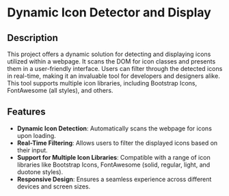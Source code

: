 # Dynamic Icon Detector and Display

## Description
This project offers a dynamic solution for detecting and displaying icons utilized within a webpage. It scans the DOM for icon classes and presents them in a user-friendly interface. Users can filter through the detected icons in real-time, making it an invaluable tool for developers and designers alike. This tool supports multiple icon libraries, including Bootstrap Icons, FontAwesome (all styles), and others.

## Features
- **Dynamic Icon Detection**: Automatically scans the webpage for icons upon loading.
- **Real-Time Filtering**: Allows users to filter the displayed icons based on their input.
- **Support for Multiple Icon Libraries**: Compatible with a range of icon libraries like Bootstrap Icons, FontAwesome (solid, regular, light, and duotone styles).
- **Responsive Design**: Ensures a seamless experience across different devices and screen sizes.
